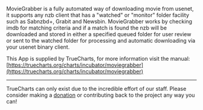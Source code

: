 MovieGrabber is a fully automated way of downloading movie from usenet, it supports any nzb client that has a "watched" or "monitor" folder facility such as Sabnzbd+, Grabit and Newsbin. MovieGrabber works by checking imdb for matching criteria and if a match is found the nzb will be downloaded and stored in either a specified queued folder for user review or sent to the watched folder for processing and automatic downloading via your usenet binary client.

This App is supplied by TrueCharts, for more information visit the manual: [https://truecharts.org/charts/incubator/moviegrabber](https://truecharts.org/charts/incubator/moviegrabber)

---

TrueCharts can only exist due to the incredible effort of our staff.
Please consider making a [donation](https://truecharts.org/sponsor) or contributing back to the project any way you can!
